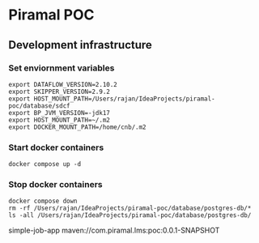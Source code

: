 # Piramal POC
## Development infrastructure
### Set enviornment variables
```shell
export DATAFLOW_VERSION=2.10.2
export SKIPPER_VERSION=2.9.2
export HOST_MOUNT_PATH=/Users/rajan/IdeaProjects/piramal-poc/database/sdcf
export BP_JVM_VERSION=-jdk17
export HOST_MOUNT_PATH=~/.m2
export DOCKER_MOUNT_PATH=/home/cnb/.m2
```
### Start docker containers
```shell
docker compose up -d
```
### Stop docker containers
```shell
docker compose down
rm -rf /Users/rajan/IdeaProjects/piramal-poc/database/postgres-db/*
ls -all /Users/rajan/IdeaProjects/piramal-poc/database/postgres-db/
```
simple-job-app
maven://com.piramal.lms:poc:0.0.1-SNAPSHOT